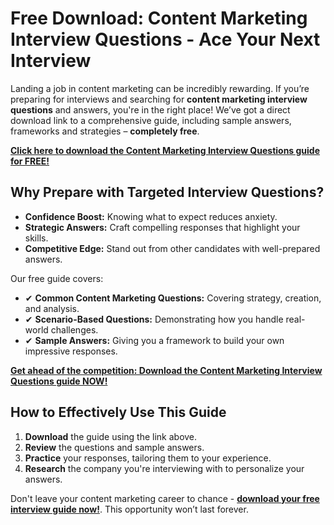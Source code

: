 # Free Download: Content Marketing Interview Questions - Ace Your Next Interview

Landing a job in content marketing can be incredibly rewarding. If you’re preparing for interviews and searching for **content marketing interview questions** and answers, you're in the right place! We’ve got a direct download link to a comprehensive guide, including sample answers, frameworks and strategies – **completely free**.

[**Click here to download the Content Marketing Interview Questions guide for FREE!**](https://udemywork.com/content-marketing-interview-questions)

## Why Prepare with Targeted Interview Questions?

*   **Confidence Boost:** Knowing what to expect reduces anxiety.
*   **Strategic Answers:** Craft compelling responses that highlight your skills.
*   **Competitive Edge:** Stand out from other candidates with well-prepared answers.

Our free guide covers:

*   ✔ **Common Content Marketing Questions:** Covering strategy, creation, and analysis.
*   ✔ **Scenario-Based Questions:** Demonstrating how you handle real-world challenges.
*   ✔ **Sample Answers:** Giving you a framework to build your own impressive responses.

[**Get ahead of the competition: Download the Content Marketing Interview Questions guide NOW!**](https://udemywork.com/content-marketing-interview-questions)

## How to Effectively Use This Guide

1.  **Download** the guide using the link above.
2.  **Review** the questions and sample answers.
3.  **Practice** your responses, tailoring them to your experience.
4.  **Research** the company you're interviewing with to personalize your answers.

Don't leave your content marketing career to chance - **[download your free interview guide now!](https://udemywork.com/content-marketing-interview-questions)**. This opportunity won’t last forever.
